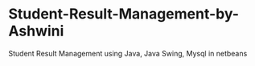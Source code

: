# Student-Result-Management-by-Ashwini
Student Result Management  using Java, Java Swing, Mysql in netbeans
